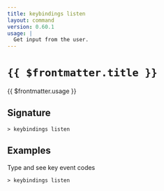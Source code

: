 ```yaml
---
title: keybindings listen
layout: command
version: 0.60.1
usage: |
  Get input from the user.
---
```


# `{{ $frontmatter.title }}`

<div style='white-space: pre-wrap;'>{{ $frontmatter.usage }}</div>

## Signature

`> keybindings listen `

## Examples

Type and see key event codes

```shell
> keybindings listen
```
